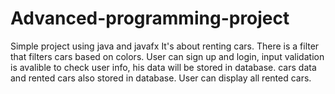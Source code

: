 # Advanced-programming-project
Simple project using java and javafx
It's about renting cars.
There is a filter that filters cars based on colors.
User can sign up and login, input validation is avalible to check user info, his data will be stored in database.
cars data and rented cars also stored in database.
User can display all rented cars.


